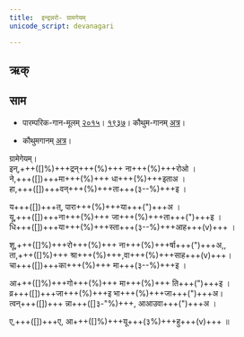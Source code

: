```yaml
---
title:  इन्द्रन्नरो- ग्रामगेयम्  
unicode_script: devanagari  

--- 
```


## ऋक्

<div class="js_include" url="../../Rk/indran_naro/"  newLevelForH1="3" includeTitle="false"> </div>

## साम

- पारम्परिक-गान-मूलम् [२०१५](https://sanskritdocuments.org/sites/pssramanujaswamy/VIVAAHA%20UPANAYANA%20SAAMAANI.pdf&sa=D&ust=1542425956265000)। [१९३७](https://archive.org/stream/sAmaveda-jaiminIya-paravastu-paramparA-docs/sAmaveda-paravastu-1937#page/n8/mode/1up&sa=D&ust=1542425956265000)। कौथुम-गानम् [अत्र](https://archive.org/details/SamaVedaSanhitaWithSayanabhashyaVolume2SatyavrataSamasrami1876bis_201804/page/n453&sa=D&ust=1542425956265000)।

- कौथुमगानम् [अत्र](https://archive.org/details/SamaVedaSanhitaWithSayanabhashyaVolume2SatyavrataSamasrami1876bis_201804/page/n453)।

<div class="audioEmbed"  caption="रामानुजार्यः 1974 " src="https://archive
.org/download/jaiminIya-sAma-gAna-paravastu-tradition-rAmAnuja/indran-naro-grAma-geyam.mp3"></div>
<div class="audioEmbed"  caption="गोपालार्यः 2015  " src="https://archive
.org/download/jaiminIya-sAma-gAna-paravastu-tradition-gopAla-2015/indran-naro-grAma-geyam.mp3"></div>
<div class="audioEmbed"  caption="गोपालविश्वासयोर् अनुवचनम् 2015 1x" src="https://archive
.org/download/jaiminIya-sAma-gAna-paravastu-tradition-anuvachanam-gopAla-vishvAsa-2018/indran-naro-grAma-geyam.mp3"></div>
<div class="audioEmbed"  caption="गोपालविश्वासयोर् अनुवचनम् 2015 1.5x" src="https://archive
.org/download/jaiminIya-sAma-gAna-paravastu-tradition-anuvachanam-gopAla-vishvAsa-2018-150p-speed/indran-naro-grAma-geyam.mp3"></div>

ग्रामेगेयम्।  
इन्,+++([]%)+++द्रन्+++(%)+++ ना+++(%)+++रोओ ।  
ने,+++([])+++मा+++(%)+++ धा+++(%)+++इताअ ।  
हा,+++([])+++वन्+++(%)+++ता+++(३--%)+++इ ।

य+++([])+++त्, पारा+++(%)+++या+++(")+++अ ।  
यू,+++([])+++ना+++(%)+++ जा+++(%)+++ता+++(")+++इ ।  
धि+++([])+++या+++(%)+++स्ता+++(३--%)+++आह+++(v)+++ ।

शू,+++([]%)+++रो+++(%)+++ ना+++(%)+++र्षा+++(")+++अ,,  
ता,+++([]%)+++ श्रा+++(%)+++,वा+++(%)+++साह+++(v)+++।  
चा+++([])+++का+++(%)+++ मा+++(३--%)+++इ ।

आ+++([]%)+++गो+++(%)+++ मा+++(%)+++ ति+++(")+++इ ।  
व्र+++([])+++जा+++(%)+++इ भा+++(%)+++जा+++(")+++अ।  
त्वन्+++([])+++ न्ना+++([]३-"%)+++, आआउवा+++(")+++अ ।

ए,+++([])+++ए, आ+++([]%)+++यू+++(३%)+++हु+++(v)+++ ॥
